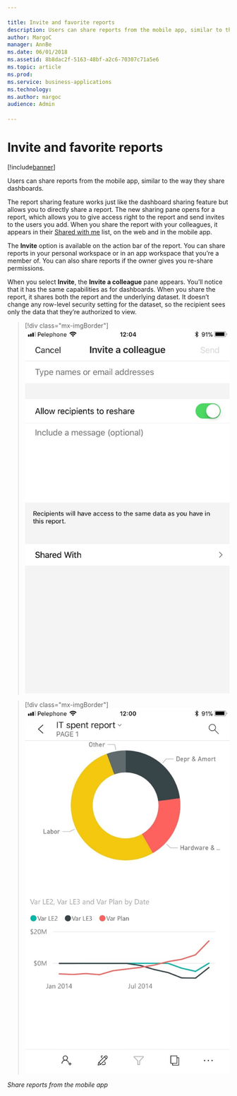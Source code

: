 ```yaml
---

title: Invite and favorite reports
description: Users can share reports from the mobile app, similar to the way they share dashboards.
author: MargoC
manager: AnnBe
ms.date: 06/01/2018
ms.assetid: 8b8dac2f-5163-48bf-a2c6-70307c71a5e6
ms.topic: article
ms.prod: 
ms.service: business-applications
ms.technology: 
ms.author: margoc
audience: Admin

---
```

#  Invite and favorite reports




[!include[banner](../../../includes/banner.md)]

Users can share reports from the mobile app, similar to the way they share
dashboards.

The report sharing feature works just like the dashboard sharing feature but
allows you to directly share a report. The new sharing pane opens for a report,
which allows you to give access right to the report and send invites to the
users you add. When you share the report with your colleagues, it appears in
their [Shared with
me](https://docs.microsoft.com/en-us/power-bi/service-shared-with-me) list, on
the web and in the mobile app.

The **Invite** option is available on the action bar of the report. You can
share reports in your personal workspace or in an app workspace that you’re a
member of. You can also share reports if the owner gives you re-share
permissions.

When you select **Invite**, the **Invite a colleague** pane appears. You’ll
notice that it has the same capabilities as for dashboards. When you share the
report, it shares both the report and the underlying dataset. It doesn’t change
any row-level security setting for the dataset, so the recipient sees only the
data that they’re authorized to view.

> [!div class="mx-imgBorder"] 
> ![A screenshot showing how to share reports from the mobile app](media/invite-favorite-reports-1.jpg "A screenshot showing how to share reports from the mobile app")
<!-- Picture 5 -->
> [!div class="mx-imgBorder"] 
> ![Share reports from the mobile app](media/invite-favorite-reports-2.jpg "Share reports from the mobile app")

*Share reports from the mobile app*
